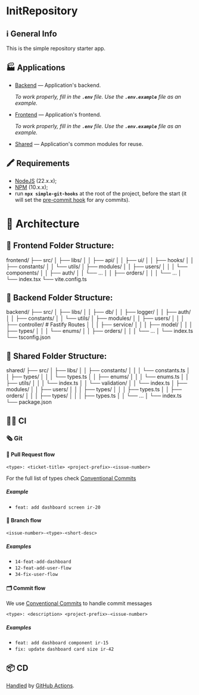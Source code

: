 # InitRepository

## ℹ️ General Info

This is the simple repository starter app.

## 🏭 Applications

- [Backend](./backend) — Application's backend.

    _To work properly, fill in the **`.env`** file. Use the **`.env.example`** file as an example._

- [Frontend](./frontend) — Application's frontend.

    _To work properly, fill in the **`.env`** file. Use the **`.env.example`** file as an example._

- [Shared](./shared) — Application's common modules for reuse.

## 🖍 Requirements

- [NodeJS](https://nodejs.org/en/) (22.x.x);
- [NPM](https://www.npmjs.com/) (10.x.x);
- run **`npx simple-git-hooks`** at the root of the project, before the start (it will set
  the [pre-commit hook](https://www.npmjs.com/package/simple-git-hooks) for any commits).

# 📁 Architecture

## 📂 Frontend Folder Structure:

frontend/
├── src/
│ ├── libs/
│ │ ├── api/
│ │ ├── ui/
│ │ ├── hooks/
│ │ ├── constants/
│ │ └── utils/
│ ├── modules/
│ │ ├── users/
│ │ │ └── components/
│ │ ├── auth/
│ │ └── ...
│ │ ├── orders/
│ │ │ └── ...
│ └── index.tsx
└── vite.config.ts

## 📂 Backend Folder Structure:

backend/
├── src/
│ ├── libs/
│ │ ├── db/
│ │ ├── logger/
│ │ ├── auth/
│ │ ├── constants/
│ │ └── utils/
│ ├── modules/
│ │ ├── users/
│ │ │ ├── controller/ # Fastify Routes
│ │ │ ├── service/
│ │ │ ├── model/
│ │ │ ├── types/
│ │ │ └── enums/
│ │ ├── orders/
│ │ │ └── ...
│ └── index.ts
└── tsconfig.json

## 📂 Shared Folder Structure:

shared/
├── src/
│ ├── libs/
│ │ ├── constants/
│ │ │ └── constants.ts
│ │ ├── types/
│ │ │ └── types.ts
│ │ ├── enums/
│ │ │ └── enums.ts
│ │ ├── utils/
│ │ │ └── index.ts
│ │ └── validation/
│ │ └── index.ts
│ ├── modules/
│ │ ├── users/
│ │ │ ├── types/
│ │ │ ├── types.ts
│ │ ├── orders/
│ │ │ ├── types/
│ │ │ ├── types.ts
│ │ └── ...
│ └── index.ts
└── package.json

## 🧑‍💻 CI

### 🗞 Git

#### 🏅 Pull Request flow

```
<type>: <ticket-title> <project-prefix>-<issue-number>
```

For the full list of types check [Conventional Commits](https://github.com/conventional-changelog/commitlint/tree/master/%40commitlint/config-conventional)

##### Example

- `feat: add dashboard screen ir-20`

#### 🌳 Branch flow

```
<issue-number>-<type>-<short-desc>
```

##### Examples

- `14-feat-add-dashboard`
- `12-feat-add-user-flow`
- `34-fix-user-flow`

#### 🗂 Commit flow

We use [Conventional Commits](https://www.conventionalcommits.org/en/v1.0.0/) to handle commit messages

```
<type>: <description> <project-prefix>-<issue-number>
```

##### Examples

- `feat: add dashboard component ir-15`
- `fix: update dashboard card size ir-42`

## 📦 CD

[Handled](.github/workflows/cd.yml) by [GitHub Actions](https://docs.github.com/en/actions).
